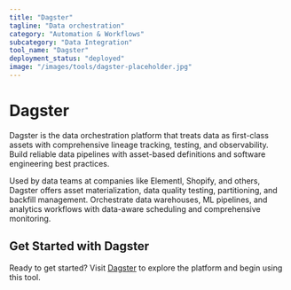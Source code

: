 ```yaml
---
title: "Dagster"
tagline: "Data orchestration"
category: "Automation & Workflows"
subcategory: "Data Integration"
tool_name: "Dagster"
deployment_status: "deployed"
image: "/images/tools/dagster-placeholder.jpg"
---
```


# Dagster

Dagster is the data orchestration platform that treats data as first-class assets with comprehensive lineage tracking, testing, and observability. Build reliable data pipelines with asset-based definitions and software engineering best practices.

Used by data teams at companies like Elementl, Shopify, and others, Dagster offers asset materialization, data quality testing, partitioning, and backfill management. Orchestrate data warehouses, ML pipelines, and analytics workflows with data-aware scheduling and comprehensive monitoring.

## Get Started with Dagster

Ready to get started? Visit [Dagster](https://dagster.io) to explore the platform and begin using this tool.